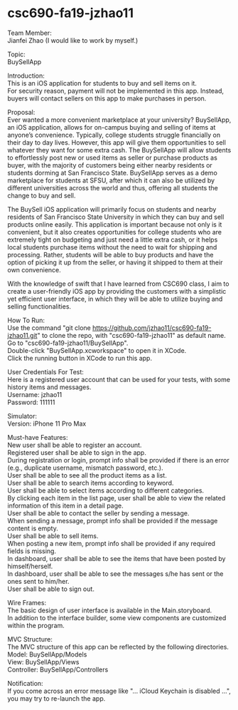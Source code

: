 # csc690-fa19-jzhao11  
  
Team Member:  
Jianfei Zhao (I would like to work by myself.)
  
Topic:  
BuySellApp  
  
Introduction:  
This is an iOS application for students to buy and sell items on it.  
For security reason, payment will not be implemented in this app. Instead, buyers will contact sellers on this app to make purchases in person.  
  
Proposal:  
Ever wanted a more convenient marketplace at your university? BuySellApp, an iOS application, allows for on-campus buying and selling of items at anyone’s convenience. Typically, college students struggle financially on their day to day lives. However, this app will give them opportunities to sell whatever they want for some extra cash. The BuySellApp will allow students to effortlessly post new or used items as seller or purchase products as buyer, with the majority of customers being either nearby residents or students dorming at San Francisco State. BuySellApp serves as a demo marketplace for students at SFSU, after which it can also be utilized by different universities across the world and thus, offering all students the change to buy and sell.  
  
The BuySell iOS application will primarily focus on students and nearby residents of San Francisco State University in which they can buy and sell products online easily. This application is important because not only is it convenient, but it also creates opportunities for college students who are extremely tight on budgeting and just need a little extra cash, or it helps local students purchase items without the need to wait for shipping and processing. Rather, students will be able to buy products and have the option of picking it up from the seller, or having it shipped to them at their own convenience.  
  
With the knowledge of swift that I have learned from CSC690 class, I aim to create a user-friendly iOS app by providing the customers with a simplistic yet efficient user interface, in which they will be able to utilize buying and selling functionalities.  
  
How To Run:  
Use the command "git clone https://github.com/jzhao11/csc690-fa19-jzhao11.git" to clone the repo, with "csc690-fa19-jzhao11" as default name.  
Go to "csc690-fa19-jzhao11/BuySellApp".  
Double-click "BuySellApp.xcworkspace" to open it in XCode.  
Click the running button in XCode to run this app.  
  
User Credentials For Test:  
Here is a registered user account that can be used for your tests, with some history items and messages.  
Username: jzhao11  
Password: 111111  
  
Simulator:  
Version: iPhone 11 Pro Max  
  
Must-have Features:  
New user shall be able to register an account.  
Registered user shall be able to sign in the app.  
During registration or login, prompt info shall be provided if there is an error (e.g., duplicate username, mismatch password, etc.).  
User shall be able to see all the product items as a list.  
User shall be able to search items according to keyword.  
User shall be able to select items according to different categories.  
By clicking each item in the list page, user shall be able to view the related information of this item in a detail page.  
User shall be able to contact the seller by sending a message.  
When sending a message, prompt info shall be provided if the message content is empty.  
User shall be able to sell items.  
When posting a new item, prompt info shall be provided if any required fields is missing.  
In dashboard, user shall be able to see the items that have been posted by himself/herself.  
In dashboard, user shall be able to see the messages s/he has sent or the ones sent to him/her.  
User shall be able to sign out.  
  
Wire Frames:  
The basic design of user interface is available in the Main.storyboard.  
In addition to the interface builder, some view components are customized within the program.  
  
MVC Structure:  
The MVC structure of this app can be reflected by the following directories.  
Model: BuySellApp/Models  
View: BuySellApp/Views  
Controller: BuySellApp/Controllers  
  
Notification:  
If you come across an error message like "... iCloud Keychain is disabled ...", you may try to re-launch the app.  